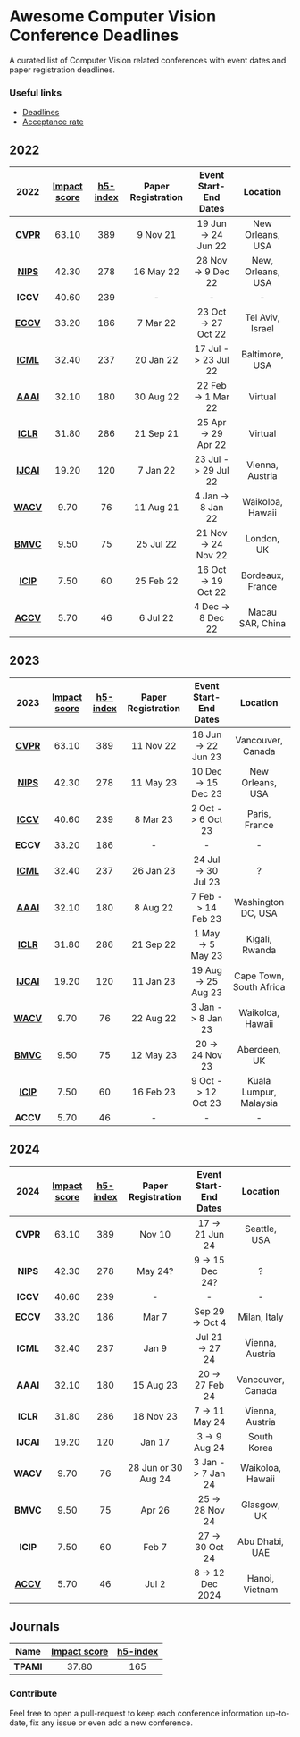 [comment]: <> (used to generate all tables: https://products.aspose.app/words/conversion/word-to-md)

# Awesome Computer Vision Conference Deadlines
A curated list of Computer Vision related conferences with event dates and paper registration deadlines.

### Useful links
- [Deadlines](https://aideadlin.es/?sub=ML,CV)
- [Acceptance rate](https://github.com/lixin4ever/Conference-Acceptance-Rate)

## 2022

|**2022**|[**Impact score**](https://research.com/conference-rankings/computer-science)|[**h5-index**](https://scholar.google.com/citations?view_op=top_venues&hl=en&vq=eng_computervisionpatternrecognition)|**Paper Registration**|**Event Start-End Dates**|**Location**|
| :-: | :-: | :-: | :-: | :-: | :-: |
|[**CVPR**](https://cvpr2022.thecvf.com/)|63.10|389|9 Nov 21|19 Jun -> 24 Jun 22|New Orleans, USA|
|[**NIPS**](https://nips.cc/)|42.30|278|16 May 22|28 Nov -> 9 Dec 22|New, Orleans, USA|
|**ICCV**|40.60|239|-|-|-|
|[**ECCV**](https://eccv2022.ecva.net/)|33.20|186|7 Mar 22|23 Oct -> 27 Oct 22|Tel Aviv, Israel|
|[**ICML**](https://icml.cc/)|32.40|237|20 Jan 22|17 Jul -> 23 Jul 22|Baltimore, USA|
|[**AAAI**](https://aaai.org/Conferences/AAAI-22/)|32.10|180|30 Aug 22|22 Feb -> 1 Mar 22|Virtual|
|[**ICLR**](https://iclr.cc/virtual/2022/index.html)|31.80|286|21 Sep 21|25 Apr -> 29 Apr 22|Virtual|
|[**IJCAI**](https://ijcai-22.org/)|19.20|120|7 Jan 22|23 Jul -> 29 Jul 22|Vienna, Austria|
|[**WACV**](https://wacv2022.thecvf.com/)|9.70|76|11 Aug 21|4 Jan -> 8 Jan 22|Waikoloa, Hawaii|
|[**BMVC**](https://bmvc2022.org/)|9.50|75|25 Jul 22|21 Nov -> 24 Nov 22|London, UK|
|[**ICIP**](https://2022.ieeeicip.org/)|7.50|60|25 Feb 22|16 Oct -> 19 Oct 22|Bordeaux, France|
|[**ACCV**](https://accv2022.org/en/default.asp)|5.70|46|6 Jul 22|4 Dec -> 8 Dec 22|Macau SAR, China|


## 2023

|**2023**|[**Impact score**](https://research.com/conference-rankings/computer-science)|[**h5-index**](https://scholar.google.com/citations?view_op=top_venues&hl=en&vq=eng_computervisionpatternrecognition)|**Paper Registration**|**Event Start-End Dates**|**Location**|
| :-: | :-: | :-: | :-: | :-: | :-: |
|[**CVPR**](https://cvpr2023.thecvf.com/)|63.10|389|11 Nov 22|18 Jun -> 22 Jun 23|Vancouver, Canada|
|[**NIPS**](https://nips.cc/)|42.30|278|11 May 23|10 Dec -> 15 Dec 23|New Orleans, USA|
|[**ICCV**](https://iccv2023.thecvf.com/)|40.60|239|8 Mar 23|2 Oct -> 6 Oct 23|Paris, France|
|**ECCV**|33.20|186|-|-|-|
|[**ICML**](https://icml.cc/Conferences/2023/Dates)|32.40|237|26 Jan 23|24 Jul -> 30 Jul 23|?|
|[**AAAI**](https://aaai.org/Conferences/AAAI-23/)|32.10|180|8 Aug 22|7 Feb -> 14 Feb 23|Washington DC, USA|
|[**ICLR**](https://iclr.cc/Conferences/2023)|31.80|286|21 Sep 22|1 May -> 5 May 23|Kigali, Rwanda|
|[**IJCAI**](https://ijcai-23.org/)|19.20|120|11 Jan 23|19 Aug -> 25 Aug 23|Cape Town, South Africa|
|[**WACV**](https://wacv2023.thecvf.com/)|9.70|76|22 Aug 22|3 Jan -> 8 Jan 23|Waikoloa, Hawaii|
|[**BMVC**](https://www.bmvc2023.org/)|9.50|75|12 May 23|20 -> 24 Nov 23|Aberdeen, UK|
|[**ICIP**](http://2023.ieeeicip.org/)|7.50|60|16 Feb 23|9 Oct -> 12 Oct 23|Kuala Lumpur, Malaysia|
|**ACCV**|5.70|46|-|-|-|

## 2024

|**2024**|[**Impact score**](https://research.com/conference-rankings/computer-science)|[**h5-index**](https://scholar.google.com/citations?view_op=top_venues&hl=en&vq=eng_computervisionpatternrecognition)|**Paper Registration**|**Event Start-End Dates**|**Location**|
| :-: | :-: | :-: | :-: | :-: | :-: |
|**CVPR**|63.10|389|Nov 10|17 -> 21 Jun 24|Seattle, USA|
|**NIPS**|42.30|278|May 24?|9 -> 15 Dec 24?|?|
|**ICCV**|40.60|239|-|-|-|
|**ECCV**|33.20|186|Mar 7|Sep 29 -> Oct 4|Milan, Italy|
|**ICML**|32.40|237|Jan 9|Jul 21 -> 27 24|Vienna, Austria|
|**AAAI**|32.10|180|15 Aug 23|20 -> 27 Feb 24|Vancouver, Canada|
|**ICLR**|31.80|286|18 Nov 23|7 -> 11 May 24|Vienna, Austria|
|**IJCAI**|19.20|120|Jan 17|3 -> 9 Aug 24|South Korea|
|**WACV**|9.70|76|28 Jun or 30 Aug 24|3 Jan -> 7 Jan 24|Waikoloa, Hawaii|
|**BMVC**|9.50|75|Apr 26|25 -> 28 Nov 24|Glasgow, UK|
|**ICIP**|7.50|60|Feb 7|27 -> 30 Oct 24|Abu Dhabi, UAE|
|[**ACCV**](https://accv2024.org/home)|5.70|46|Jul 2|8 -> 12 Dec 2024|Hanoi, Vietnam|


## Journals

|**Name**|[**Impact score**](https://research.com/conference-rankings/computer-science)|[**h5-index**](https://scholar.google.com/citations?view_op=top_venues&hl=en&vq=eng_computervisionpatternrecognition)|
| :-: | :-: | :-: |
|**TPAMI**|37.80|165|

### Contribute
Feel free to open a pull-request to keep each conference information up-to-date, fix any issue or even add a new conference.

